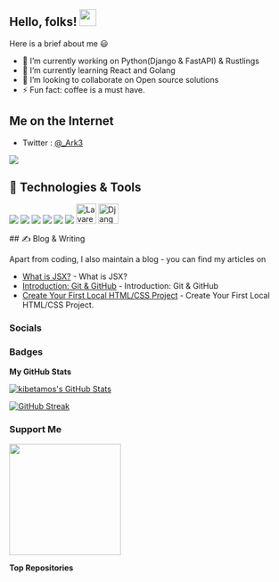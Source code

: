 ## Hello,  folks! <img src="https://raw.githubusercontent.com/MartinHeinz/MartinHeinz/master/wave.gif" width="30px">

Here is a brief about me :smiley:


- 🔭 I’m currently working on Python(Django & FastAPI) & Rustlings
- 🌱 I’m currently learning React and Golang
- 👯 I’m looking to collaborate on Open source solutions
- ⚡ Fun fact: coffee is a must have. 
## Me on the Internet

- Twitter : [@_Ark3](https://twitter.com/_Ark3)

<a href="https://www.twitter.com/_Ark3" target="_blank" rel="noreferrer"><img
src="https://img.shields.io/twitter/follow/_Ark3?logo=twitter&style=for-the-badge&color=0891b2&labelColor=1c1917"
/></a>



## 🔧 Technologies & Tools
![](https://img.shields.io/badge/OS-Linux-informational?style=flat&logo=linux&logoColor=white&color=2bbc8a)
![](https://img.shields.io/badge/Code-Python-informational?style=flat&logo=python&logoColor=white&color=2bbc8a)
![](https://img.shields.io/badge/Code-JavaScript-informational?style=flat&logo=javascript&logoColor=white&color=2bbc8a)
![](https://img.shields.io/badge/Tools-PostgreSQL-informational?style=flat&logo=postgresql&logoColor=white&color=2bbc8a)
![](https://img.shields.io/badge/Tools-Docker-informational?style=flat&logo=docker&logoColor=white&color=2bbc8a)
![](https://img.shields.io/badge/Cloud-Digital_Ocean-informational?style=flat&logo=digitalocean&logoColor=white&color=2bbc8a)
<a href="https://laravel.com/" target="_blank" rel="noreferrer"><img src="https://raw.githubusercontent.com/danielcranney/readme-generator/main/public/icons/skills/laravel-colored.svg" width="36" height="36" alt="Lavarel" /></a>
<a href="https://www.djangoproject.com/" target="_blank" rel="noreferrer"><img src="https://raw.githubusercontent.com/danielcranney/readme-generator/main/public/icons/skills/django-colored.svg" width="36" height="36" alt="Django" /></a>

</p>
## &#x270d; Blog & Writing

Apart from coding, I also maintain a blog - you can find my articles on


-   [What is JSX?](https://dev.to/ark7/what-is-jsx-5f60) - What is JSX?
-  [Introduction: Git & GitHub](https://dev.to/ark7/introduction-git-github-54oc) - Introduction: Git & GitHub
- [Create Your First Local HTML/CSS Project](https://dev.to/ark7/create-your-first-local-htmlcss-project-51pc) - Create Your First Local HTML/CSS Project.

### Socials

### Badges
<b>My GitHub Stats</b>

<!-- <a href="https://github.com/kibetamos/kibetamos">
  
  <img align="center" src="https://github-readme-stats.vercel.app/api/top-langs/?username=kibetamos&hide=java,html,tex&title_color=ffffff&text_color=c9cacc&icon_color=2bbc8a&bg_color=1d1f21&langs_count=3" />
</a> -->

<a href="https://github.com/kibetamos">
  <img align="center" src="https://github-readme-stats.vercel.app/api?username=kibetamos&show_icons=true&line_height=27&count_private=true&title_color=ffffff&text_color=c9cacc&icon_color=2bbc8a&bg_color=1d1f21" alt="kibetamos's GitHub Stats" />
</a>



<!-- <a href="http://www.github.com/kibetamos/"><img src="https://activity-graph.herokuapp.com/graph?username=kibetamos&bg_color=1c1917&color=ffffff&line=0891b2&point=ffffff&area_color=1c1917&area=true&hide_border=true&custom_title=GitHub%20Commits%20Graph" alt="GitHub Commits Graph" /></a>

<a href="https://github.com/kibetamos" align="left"><img src="https://github-readme-stats.vercel.app/api/top-langs/?username=kibetamos&title_color=0891b2&text_color=ffffff&icon_color=0891b2&bg_color=1c1917" alt="Top Languages" /></a> -->
[![GitHub Streak](https://github-readme-streak-stats.herokuapp.com?user=kibetamos&theme=ads-juicy-fresh&hide_border=true)](https://git.io/streak-stats)

### Support Me
<a href="https://www.buymeacoffee.com/kibetamos5y"><img src="https://cdn.buymeacoffee.com/buttons/v2/default-yellow.png" width="200" /></a>


<b>Top Repositories</b>


